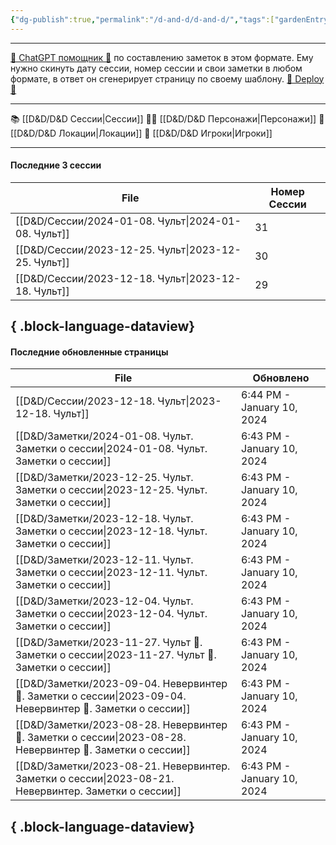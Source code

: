```yaml
---
{"dg-publish":true,"permalink":"/d-and-d/d-and-d/","tags":["gardenEntry"],"created":"2023-07-17T11:16:40.000+04:00","updated":"2024-01-08T19:12:37.432+04:00"}
---
```



---
[ 🤖 ChatGPT помощник 🤖](https://chat.openai.com/g/g-MHo60ZEsx-note-assistant) по составлению заметок в этом формате. Ему нужно скинуть дату сессии, номер сессии и свои заметки в любом формате, в ответ он сгенерирует страницу по своему шаблону. 
[🚀 Deploy 🚀](https://vercel.com/elks-projects/elk21-dnd-notes-h8pc)

---

 📚 [[D&D/D&D Сессии\|Сессии]] 
 🧙‍♂️ [[D&D/D&D Персонажи\|Персонажи]] 
 🏰 [[D&D/D&D Локации\|Локации]]
 👥 [[D&D/D&D Игроки\|Игроки]]

---
#### Последние 3 сессии

| File                                                   | Номер Сессии |
| ------------------------------------------------------ | ------------ |
| [[D&D/Сессии/2024-01-08. Чульт\|2024-01-08. Чульт]] | 31           |
| [[D&D/Сессии/2023-12-25. Чульт\|2023-12-25. Чульт]] | 30           |
| [[D&D/Сессии/2023-12-18. Чульт\|2023-12-18. Чульт]] | 29           |

{ .block-language-dataview}
---
#### Последние обновленные страницы

| File                                                                                                          | Обновлено                  |
| ------------------------------------------------------------------------------------------------------------- | -------------------------- |
| [[D&D/Сессии/2023-12-18. Чульт\|2023-12-18. Чульт]]                                                        | 6:44 PM - January 10, 2024 |
| [[D&D/Заметки/2024-01-08. Чульт. Заметки о сессии\|2024-01-08. Чульт. Заметки о сессии]]                   | 6:43 PM - January 10, 2024 |
| [[D&D/Заметки/2023-12-25. Чульт. Заметки о сессии\|2023-12-25. Чульт. Заметки о сессии]]                   | 6:43 PM - January 10, 2024 |
| [[D&D/Заметки/2023-12-18. Чульт. Заметки о сессии\|2023-12-18. Чульт. Заметки о сессии]]                   | 6:43 PM - January 10, 2024 |
| [[D&D/Заметки/2023-12-11. Чульт. Заметки о сессии\|2023-12-11. Чульт. Заметки о сессии]]                   | 6:43 PM - January 10, 2024 |
| [[D&D/Заметки/2023-12-04. Чульт. Заметки о сессии\|2023-12-04. Чульт. Заметки о сессии]]                   | 6:43 PM - January 10, 2024 |
| [[D&D/Заметки/2023-11-27. Чульт 🛑. Заметки о сессии\|2023-11-27. Чульт 🛑. Заметки о сессии]]             | 6:43 PM - January 10, 2024 |
| [[D&D/Заметки/2023-09-04. Невервинтер 🛑. Заметки о сессии\|2023-09-04. Невервинтер 🛑. Заметки о сессии]] | 6:43 PM - January 10, 2024 |
| [[D&D/Заметки/2023-08-28. Невервинтер 🛑. Заметки о сессии\|2023-08-28. Невервинтер 🛑. Заметки о сессии]] | 6:43 PM - January 10, 2024 |
| [[D&D/Заметки/2023-08-21. Невервинтер. Заметки о сессии\|2023-08-21. Невервинтер. Заметки о сессии]]       | 6:43 PM - January 10, 2024 |

{ .block-language-dataview}
---
